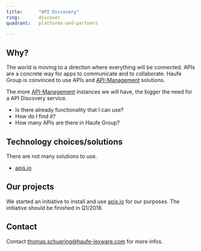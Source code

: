 ```yaml
---
title:      "API Discovery"
ring:       discover
quadrant:   platforms-and-partners

---
```


## Why? ##

The world is moving to a direction where everything will be connected. APIs are a concrete way for apps to communicate and to collaborate.
Haufe Group is convinced to use APIs and [API-Management](./../infrastructure-and-operational-technology/api-management.html) solutions.

The more [API-Management](./../infrastructure-and-operational-technology/api-management.html) instances we will have, the bigger the need for a API Discovery service.

- Is there already functionality that I can use?
- How do I find it?
- How many APIs are there in Haufe Group?

## Technology choices/solutions ##

There are not many solutions to use.

- [apis.io](http://apis.io/)

## Our projects ##

We started an initiative to install and use [apis.io](http://apis.io/) for our purposes.
The initiative should be finished in Q1/2018.

## Contact ##

Contact <thomas.schuering@haufe-lexware.com> for more infos.
